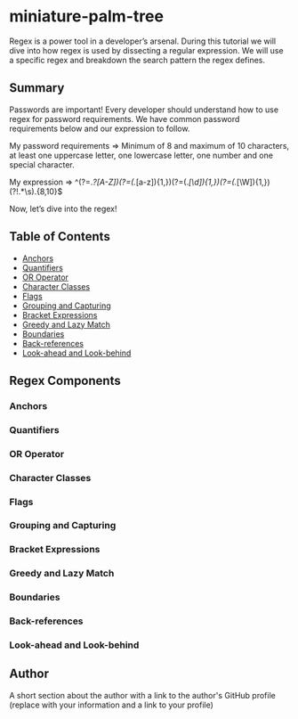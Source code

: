 # miniature-palm-tree

Regex is a power tool in a developer’s arsenal. During this tutorial we will dive into how regex is used by dissecting a regular expression. We will use a specific regex and breakdown the search pattern the regex defines.

## Summary

Passwords are important! Every developer should understand how to use regex for password requirements. We have common password requirements below and our expression to follow.

My password requirements => Minimum of 8 and maximum of 10 characters, at least one uppercase letter, one lowercase letter, one number and one special character.

My expression => ^(?=._?[A-Z])(?=(._[a-z]){1,})(?=(._[\d]){1,})(?=(._[\W]){1,})(?!.\*\s).{8,10}$

Now, let’s dive into the regex!

## Table of Contents

- [Anchors](#anchors)
- [Quantifiers](#quantifiers)
- [OR Operator](#or-operator)
- [Character Classes](#character-classes)
- [Flags](#flags)
- [Grouping and Capturing](#grouping-and-capturing)
- [Bracket Expressions](#bracket-expressions)
- [Greedy and Lazy Match](#greedy-and-lazy-match)
- [Boundaries](#boundaries)
- [Back-references](#back-references)
- [Look-ahead and Look-behind](#look-ahead-and-look-behind)

## Regex Components

### Anchors

### Quantifiers

### OR Operator

### Character Classes

### Flags

### Grouping and Capturing

### Bracket Expressions

### Greedy and Lazy Match

### Boundaries

### Back-references

### Look-ahead and Look-behind

## Author

A short section about the author with a link to the author's GitHub profile (replace with your information and a link to your profile)
